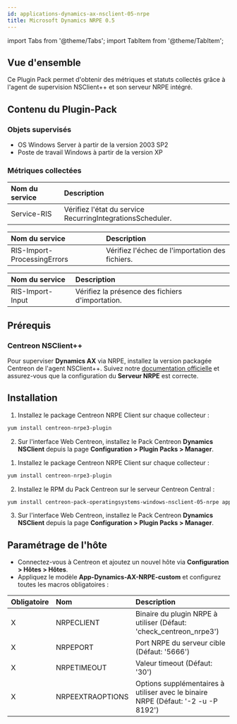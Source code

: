 ```yaml
---
id: applications-dynamics-ax-nsclient-05-nrpe
title: Microsoft Dynamics NRPE 0.5
---
```


import Tabs from '@theme/Tabs';
import TabItem from '@theme/TabItem';

## Vue d'ensemble

Ce Plugin Pack permet d'obtenir des métriques et statuts collectés grâce à l'agent de supervision NSClient++ et son serveur NRPE intégré.

## Contenu du Plugin-Pack

### Objets supervisés

* OS Windows Server à partir de la version 2003 SP2
* Poste de travail Windows à partir de la version XP

### Métriques collectées

<Tabs groupId="sync">
<TabItem value="Service-RIS" label="Service-RIS">

| Nom du service | Description                                                |
| :------------- | :--------------------------------------------------------- |
| Service-RIS    | Vérifiez l'état du service RecurringIntegrationsScheduler. |

</TabItem>
<TabItem value="RIS-Import-ProcessingErrors" label="RIS-Import-ProcessingErrors">

| Nom du service              | Description                                     |
| :-------------------------- | :---------------------------------------------- |
| RIS-Import-ProcessingErrors | Vérifiez l'échec de l'importation des fichiers. |

</TabItem>
<TabItem value="RIS-Import-Input" label="RIS-Import-Input">

| Nom du service     | Description                                      |
| :----------------- | :----------------------------------------------- |
| RIS-Import-Input   | Vérifiez la présence des fichiers d'importation. |

</TabItem>
</Tabs>

## Prérequis

### Centreon NSClient++

Pour superviser **Dynamics AX** via NRPE, installez la version packagée Centreon de l'agent NSClient++.
Suivez notre [documentation officielle](../getting-started/how-to-guides/centreon-nsclient-tutorial.md)
et assurez-vous que la configuration du **Serveur NRPE** est correcte.

## Installation

<Tabs groupId="sync">
<TabItem value="Online License" label="Online License">

1. Installez le package Centreon NRPE Client sur chaque collecteur :

```bash
yum install centreon-nrpe3-plugin
```

2. Sur l'interface Web Centreon, installez le Pack Centreon **Dynamics NSClient**
depuis la page **Configuration > Plugin Packs > Manager**.

</TabItem>
<TabItem value="Offline License" label="Offline License">

1. Installez le package Centreon NRPE Client sur chaque collecteur :

```bash
yum install centreon-nrpe3-plugin
```

2. Installez le RPM du Pack Centreon sur le serveur Centreon Central :

```bash
yum install centreon-pack-operatingsystems-windows-nsclient-05-nrpe applications-dynamics-ax-nsclient-05-nrpe
```

3. Sur l'interface Web Centreon, installez le Pack Centreon **Dynamics NSClient**
depuis la page **Configuration > Plugin Packs > Manager**.

</TabItem>
</Tabs>

## Paramétrage de l'hôte

* Connectez-vous à Centreon et ajoutez un nouvel hôte via **Configuration > Hôtes > Hôtes**.
* Appliquez le modèle **App-Dynamics-AX-NRPE-custom** et configurez toutes les macros obligatoires :

| Obligatoire | Nom              | Description                                                                       |
|:------------|:-----------------|:--------------------------------------------------------------------------------- |
| X           | NRPECLIENT       | Binaire du plugin NRPE à utiliser (Défaut: 'check_centreon_nrpe3')                |
| X           | NRPEPORT         | Port NRPE du serveur cible (Défaut: '5666')                                       |
| X           | NRPETIMEOUT      | Valeur timeout (Défaut: '30')                                                     |
| X           | NRPEEXTRAOPTIONS | Options supplémentaires à utiliser avec le binaire NRPE (Défaut: '-2 -u -P 8192') |
